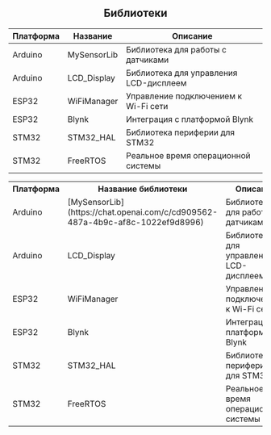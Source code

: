 <h2 align="center">Библиотеки</h2>

| Платформа               | Название                  | Описание                                   |
|-------------------------|---------------------------|--------------------------------------------|
| Arduino                 | MySensorLib               | Библиотека для работы с датчиками          |
| Arduino                 | LCD_Display               | Библиотека для управления LCD-дисплеем     |
| ESP32                   | WiFiManager               | Управление подключением к Wi-Fi сети       |
| ESP32                   | Blynk                     | Интеграция с платформой Blynk              |
| STM32                   | STM32_HAL                 | Библиотека периферии для STM32             |
| STM32                   | FreeRTOS                  | Реальное время операционной системы        |

<table align="center">
    <tr>
      <th>Платформа</th>
      <th>Название библиотеки</th>
      <th>Описание</th>
    </tr>
    <tr>
      <td>Arduino</td>
      <td>[MySensorLib](https://chat.openai.com/c/cd909562-487a-4b9c-af8c-1022ef9d8996)</td>
      <td>Библиотека для работы с датчиками</td>
    </tr>
    <tr>
      <td>Arduino</td>
      <td>LCD_Display</td>
      <td>Библиотека для управления LCD-дисплеем</td>
    </tr>
    <tr>
      <td>ESP32</td>
      <td>WiFiManager</td>
      <td>Управление подключением к Wi-Fi сети</td>
    </tr>
    <tr>
      <td>ESP32</td>
      <td>Blynk</td>
      <td>Интеграция с платформой Blynk</td>
    </tr>
    <tr>
      <td>STM32</td>
      <td>STM32_HAL</td>
      <td>Библиотека периферии для STM32</td>
    </tr>
    <tr>
      <td>STM32</td>
      <td>FreeRTOS</td>
      <td>Реальное время операционной системы</td>
    </tr>
</table>
